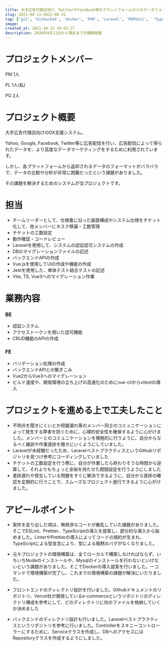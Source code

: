 ```yaml
---
title: 大手広告代理店向け、TwitterやFacebook等のプラットフォームからのデータフォーマットを共通フォーマットに変換するためのシステムのフロントエンド
slug: 2021-04-11~2022-08-31
tag: ['git', 'bitbucket', 'docker', 'PHP', 'Laravel', 'PHPUnit',  'TypeScript', 'JavaScript', 'VueRouter', 'vue-property-decorator', 'Jest']
image:
created_at: 2021-10-23 19:03:17
description: 2020年4月11日から現在までの職務経歴
---
```


# プロジェクトメンバー
PM 1人

PL 1人(私)

PG 2人

# プロジェクト概要

大手広告代理店向けのDX支援システム。

Yahoo, Google, Facebook, Twitter等に広告配信を行い、広告配信によって得られたデータを、より高度なデータマーケティングをするために利用されています。

しかし、各プラットフォームから返却されるデータのフォーマットがバラバラで、データの比較や分析が非常に困難だったという課題がありました。

その課題を解決するためのシステムが当プロジェクトです。

# 担当
- チームリーダーとして、仕様書に沿った画面構成やシステム仕様をチケット化して、他メンバーにタスク移譲・工数管理
- チケットの工数設定
- 動作確認・コードレビュー
- Laravelを使用して、システムの認証認可システムの作成
- DBのマイグレーションファイルの記述
- バックエンドAPIの作成
- Vue.jsを使用してUIの作成や機能の作成
- Jestを使用した、単体テスト結合テストの記述
- Vite, TS, Vue3へのマイグレーション作業

# 業務内容
### BE
- 認証システム
- アクセストークンを用いた認可機能
- CRUD機能のAPIの作成
### FE
- バリデーション処理の作成
- バックエンドAPIとの繋ぎこみ
- Vue2からVue3へのマイグレーション
- ビルド速度や、開発環境の立ち上げの高速化のためにvue-cliからvitestの導入

# プロジェクトを進める上で工夫したこと
- 不明点を聞きにくいとか把握漏れ等のメンバー同士のコミュニケーションによって発生する弊害を防ぐために、心理的安全性を確保するように心がけました。メンバーとのコミュニケーションを積極的に行うように、自分からなるべく雑談や作業進捗を聴きにいくようにしていました。
- Laravelが未経験だったため、LaravelベストプラクティスというGithubリポジトリを見つけ参考にコーディングしていました
- チケットの工数設定を行う際に、自分が作業したら終わりそうな時間から逆算して、それよりもちょっと余裕を持たせた期間設定を行うようにしました
- 進捗遅れや発生している問題をすぐに解決できるように、自分から進捗の確認を定期的に行うことで、スムーズなプロジェクト進行できるように心がけました。

# アピールポイント
- 案件を走り出した頃は、無秩序なコードが散乱していた課題がありました。そこでESLint、Prettier、TypeScriptの導入を提案し、部分的な導入から始めました。LinterやPrettierの導入によってコードの規約が生まれ、TypeScriptによる型宣言により、型による暗黙のバグがなくなりました。

- 元々プロジェクトの環境構築は、全てローカルで構築しなければならず、いちいちNodeのインストールや、Mysqlのインストールを行わないといけないという課題がありました。そこでDockerの導入提案を行いました。一コマンドで環境構築が完了し、これまでの環境構築の課題が解決にいたりました。

- フロントエンドのディレクトリ設計を行いました。Githubドキュメントのリポジトリ、Vercel社が開発しているe-commerceというリポジトリのディレクトリ構成を参考にして、どのディレクトリに何のファイルを格納していくか決めました

- バックエンドのディレクトリ設計も行いました。Laravelベストプラクティスというリポジトリを参考に行いました。Controllerをスキニーコントローラーにするために、Serviceクラスを作成し、DBへのアクセスにはRepositoryクラスを作成するようにしました。